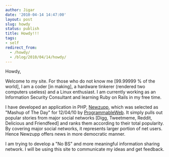 ```yaml
---
author: Jigar
date: '2010-04-14 14:47:00'
layout: post
slug: howdy
status: publish
title: Howdy!!!
tags:
- self
redirect_from:
  - /howdy/
  - /blog/2010/04/14/howdy/
---
```


Howdy,

Welcome to my site. For those who do not know me \[99.99999 % of the
world\], I am a coder \[in making\], a hardware tinkerer (rendered two
computers useless) and a Linux enthusiast. I am currently working
as an Information Security Consultant and learning Ruby on Rails in
my free time.

I have developed an application in PHP,
[Newzupp](http://www.newzupp.com), which was selected as "Mashup of
The Day" for 12/04/10 by
[ProgrammableWeb](http://www.programmableweb.com). It simply pulls
out popular stories from major social networks \[Digg, Tweetmeme,
Reddit, Delicious and Friendfeed\] and ranks them according to their
total popularity. By covering major social networks, it represents
larger portion of net users. Hence Newzupp offers news in more
democratic manner.

I am trying to develop a "No BS" and more meaningful information
sharing network. I will be using this site to communicate my ideas
and get feedback.



